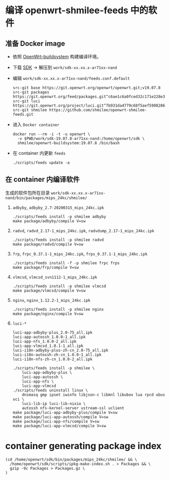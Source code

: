 # 编译 openwrt-shmilee-feeds 中的软件

## 准备 Docker image

* 依照 [OpenWrt-buildsystem](./openwrt-buildsystem/readme.md) 构建编译环境。

* 下载 [SDK](https://mirrors.ustc.edu.cn/openwrt/releases/19.07.8/targets/ar71xx/nand/openwrt-sdk-19.07.8-ar71xx-nand_gcc-7.5.0_musl.Linux-x86_64.tar.xz) -> 解压到 `work/sdk-xx.xx.x-ar71xx-nand`

* 编辑 `work/sdk-xx.xx.x-ar71xx-nand/feeds.conf.default`
  ```
  src-git base https://git.openwrt.org/openwrt/openwrt.git;v19.07.8
  src-git packages https://git.openwrt.org/feed/packages.git^c6ae1c6a0fced32c171e228e3425a9b655585011
  src-git luci https://git.openwrt.org/project/luci.git^7b931da4779c68f5aef5908286c2ae5283d2dece
  src-git shmilee https://github.com/shmilee/openwrt-shmilee-feeds.git
  ```

* 进入 `Docker container`
  ```
  docker run --rm -i -t -u openwrt \
    -v $PWD/work/sdk-19.07.8-ar71xx-nand:/home/openwrt/sdk \
    shmilee/openwrt-buildsystem:19.07.8 /bin/bash
  ```

* 在 container 内更新 `feeds`
  ```
  ./scripts/feeds update -a
  ```

## 在 container 内编译软件

生成的软件包所在目录 `work/sdk-xx.xx.x-ar71xx-nand/bin/packages/mips_24kc/shmilee/`

1. `adbyby`, `adbyby_2.7-20200315_mips_24kc.ipk`

   ```shell
   ./scripts/feeds install -p shmilee adbyby
   make package/adbyby/compile V=sw
   ```

2. `radvd`, `radvd_2.17-1_mips_24kc.ipk`, `radvdump_2.17-1_mips_24kc.ipk`

   ```shell
   ./scripts/feeds install -p shmilee radvd
   make package/radvd/compile V=sw
   ```

3. `frp`, `frpc_0.37.1-1_mips_24kc.ipk`, `frps_0.37.1-1_mips_24kc.ipk`

   ```shell
   ./scripts/feeds install -f -p shmilee frpc frps
   make package/frp/compile V=sw
   ```

4. `vlmcsd`, `vlmcsd_svn1112-1_mips_24kc.ipk`

   ```shell
   ./scripts/feeds install -p shmilee vlmcsd
   make package/vlmcsd/compile V=sw
   ```

5. `nginx`, `nginx_1.12.2-1_mips_24kc.ipk`

   ```shell
   ./scripts/feeds install -p shmilee nginx
   make package/nginx/compile V=sw
   ```

6. `luci-*`

   ```
   luci-app-adbyby-plus_2.0-75_all.ipk
   luci-app-autossh_1.0.0-1_all.ipk
   luci-app-nfs_1.0.0-2_all.ipk
   luci-app-vlmcsd_1.0.1-1_all.ipk
   luci-i18n-adbyby-plus-zh-cn_2.0-75_all.ipk
   luci-i18n-autossh-zh-cn_1.0.0-1_all.ipk
   luci-i18n-nfs-zh-cn_1.0.0-2_all.ipk
   ```

   ```shell
   ./scripts/feeds install -p shmilee \
       luci-app-adbyby-plus \
       luci-app-autossh \
       luci-app-nfs \
       luci-app-vlmcsd
   ./scripts/feeds uninstall linux \
       dnsmasq gmp ipset iwinfo libjson-c libmnl libubox lua rpcd ubus uci \
       luci-lib-ip luci-lib-nixio \
       autossh nfs-kernel-server ustream-ssl uclient
   make package/luci-app-adbyby-plus/compile V=sw
   make package/luci-app-autossh/compile V=sw
   make package/luci-app-nfs/compile V=sw
   make package/luci-app-vlmcsd/compile V=sw
   ```

# container generating package index

  ```
  (cd /home/openwrt/sdk/bin/packages/mips_24kc/shmilee/ && \
    /home/openwrt/sdk/scripts/ipkg-make-index.sh . > Packages && \
    gzip -9c Packages > Packages.gz \
  )
  ```
